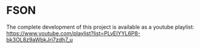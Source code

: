 # FSON

The complete development of this project is available as a youtube playlist:
https://www.youtube.com/playlist?list=PLvEIYYL6P8-bk3OL8z9aWbkJri7zdh7_u
